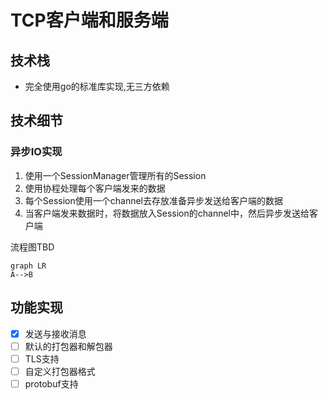 # TCP客户端和服务端

## 技术栈

* 完全使用go的标准库实现,无三方依赖

## 技术细节

### 异步IO实现

1. 使用一个SessionManager管理所有的Session
2. 使用协程处理每个客户端发来的数据
3. 每个Session使用一个channel去存放准备异步发送给客户端的数据
4. 当客户端发来数据时，将数据放入Session的channel中，然后异步发送给客户端

流程图TBD
```mermaid
graph LR
A-->B
```




## 功能实现
- [x] 发送与接收消息
- [ ] 默认的打包器和解包器
- [ ] TLS支持
- [ ] 自定义打包器格式
- [ ] protobuf支持